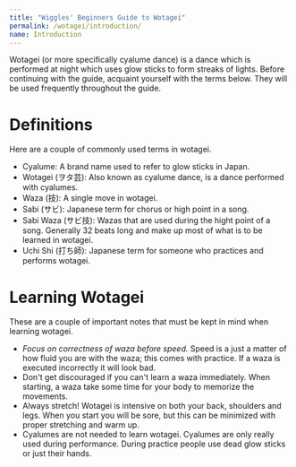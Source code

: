 ```yaml
---
title: "Wiggles' Beginners Guide to Wotagei"
permalink: /wotagei/introduction/
name: Introduction
---
```


Wotagei (or more specifically cyalume dance) is a dance which is performed at night which uses glow sticks to form streaks of lights.
Before continuing with the guide, acquaint yourself with the terms below. 
They will be used frequently throughout the guide.

# Definitions
Here are a couple of commonly used terms in wotagei. 
 + Cyalume: A brand name used to refer to glow sticks in Japan.
 + Wotagei (ヲタ芸): Also known as cyalume dance, is a dance performed with cyalumes.
 + Waza (技): A single move in wotagei.
 + Sabi (サビ): Japanese term for chorus or high point in a song.
 + Sabi Waza (サビ技): Wazas that are used during the hight point of a song. Generally 32 beats long and make up most of what is to be learned in wotagei.
 + Uchi Shi (打ち師): Japanese term for someone who practices and performs wotagei.

# Learning Wotagei
These are a couple of important notes that must be kept in mind when learning wotagei.
 + *Focus on correctness of waza before speed.* Speed is a just a matter of how fluid you are with the waza; this comes with practice. If a waza is executed incorrectly it will look bad.
 + Don't get discouraged if you can't learn a waza immediately. When starting, a waza take some time for your body to memorize the movements.
 + Always stretch! Wotagei is intensive on both your back, shoulders and legs. When you start you will be sore, but this can be minimized with proper stretching and warm up.
 + Cyalumes are not needed to learn wotagei. Cyalumes are only really used during performance. During practice people use dead glow sticks or just their hands.


<!-- TODO break learning Wotagei and Definitions into another document -->
